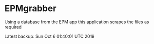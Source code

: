 # EPMgrabber
Using a database from the EPM app this application scrapes the files as required


Latest backup: Sun Oct 6 01:40:01 UTC 2019
